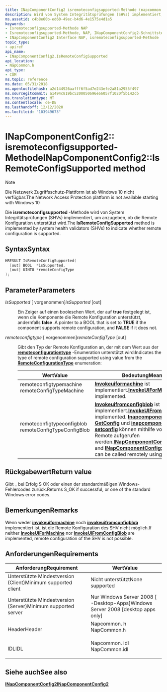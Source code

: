 ```yaml
---
title: INapComponentConfig2 isremoteconfigsupported-Methode (napcommon. h)
description: Wird von System Integritätsprüfungen (SHVs) implementiert, um anzugeben, ob die Remote Konfiguration unterstützt wird.
ms.assetid: c4b8e60b-ed60-49ec-b4d6-4e1575e4d1a5
keywords:
- Isremoteconfigsupported-Methode NAP
- Isremoteconfigsupported-Methode, NAP, INapComponentConfig2-Schnittstelle
- INapComponentConfig2 Interface NAP, isremoteconfigsupported-Methode
topic_type:
- apiref
api_name:
- INapComponentConfig2.IsRemoteConfigSupported
api_location:
- NapCommon.h
api_type:
- COM
ms.topic: reference
ms.date: 05/31/2018
ms.openlocfilehash: a2d144926aafff6f5ad7e243efe2a81a2955f497
ms.sourcegitcommit: a1494c819bc5200050696e66057f1020f5b142cb
ms.translationtype: MT
ms.contentlocale: de-DE
ms.lasthandoff: 12/12/2020
ms.locfileid: "103949673"
---
```

# <a name="inapcomponentconfig2isremoteconfigsupported-method"></a><span data-ttu-id="68584-106">INapComponentConfig2:: isremoteconfigsupported-Methode</span><span class="sxs-lookup"><span data-stu-id="68584-106">INapComponentConfig2::IsRemoteConfigSupported method</span></span>

> [!Note]  
> <span data-ttu-id="68584-107">Die Netzwerk Zugriffsschutz-Plattform ist ab Windows 10 nicht verfügbar.</span><span class="sxs-lookup"><span data-stu-id="68584-107">The Network Access Protection platform is not available starting with Windows 10</span></span>

 

<span data-ttu-id="68584-108">Die **isremoteconfigsupported** -Methode wird von System Integritätsprüfungen (SHVs) implementiert, um anzugeben, ob die Remote Konfiguration unterstützt wird.</span><span class="sxs-lookup"><span data-stu-id="68584-108">The **IsRemoteConfigSupported** method is implemented by system health validators (SHVs) to indicate whether remote configuration is supported.</span></span>

## <a name="syntax"></a><span data-ttu-id="68584-109">Syntax</span><span class="sxs-lookup"><span data-stu-id="68584-109">Syntax</span></span>


```C++
HRESULT IsRemoteConfigSupported(
  [out] BOOL  *isSupported,
  [out] UINT8 *remoteConfigType
);
```



## <a name="parameters"></a><span data-ttu-id="68584-110">Parameter</span><span class="sxs-lookup"><span data-stu-id="68584-110">Parameters</span></span>

<dl> <dt>

<span data-ttu-id="68584-111">*IsSupported* \[ vorgenommen\]</span><span class="sxs-lookup"><span data-stu-id="68584-111">*isSupported* \[out\]</span></span>
</dt> <dd>

<span data-ttu-id="68584-112">Ein Zeiger auf einen booleschen Wert, der auf **true** festgelegt ist, wenn die Komponente die Remote Konfiguration unterstützt, andernfalls **false** .</span><span class="sxs-lookup"><span data-stu-id="68584-112">A pointer to a BOOL that is set to **TRUE** if the component supports remote configuration, and **FALSE** if it does not.</span></span>

</dd> <dt>

<span data-ttu-id="68584-113">*remoteconfigtype* \[ vorgenommen\]</span><span class="sxs-lookup"><span data-stu-id="68584-113">*remoteConfigType* \[out\]</span></span>
</dt> <dd>

<span data-ttu-id="68584-114">Gibt den Typ der Remote Konfiguration an, der mit dem Wert aus der [**remoteconfigurationtype**](/windows/win32/api/naptypes/ne-naptypes-remoteconfigurationtype) -Enumeration unterstützt wird:</span><span class="sxs-lookup"><span data-stu-id="68584-114">Indicates the type of remote configuration supported using value from the [**RemoteConfigurationType**](/windows/win32/api/naptypes/ne-naptypes-remoteconfigurationtype) enumeration:</span></span>



| <span data-ttu-id="68584-115">Wert</span><span class="sxs-lookup"><span data-stu-id="68584-115">Value</span></span>                                                                                                 | <span data-ttu-id="68584-116">Bedeutung</span><span class="sxs-lookup"><span data-stu-id="68584-116">Meaning</span></span>                                                                                                                                                                                                                                                                                         |
|-------------------------------------------------------------------------------------------------------|-------------------------------------------------------------------------------------------------------------------------------------------------------------------------------------------------------------------------------------------------------------------------------------------------|
| <dl> <span data-ttu-id="68584-117"><dt>remoteconfigtypemachine</dt></span><span class="sxs-lookup"><span data-stu-id="68584-117"><dt>remoteConfigTypeMachine</dt></span></span> </dl>    | <span data-ttu-id="68584-118">[**Invokeuiformachine**](inapcomponentconfig2-invokeuiformachine.md) ist implementiert.</span><span class="sxs-lookup"><span data-stu-id="68584-118">[**InvokeUIForMachine**](inapcomponentconfig2-invokeuiformachine.md) is implemented.</span></span><br/>                                                                                                                                                                                                |
| <dl> <span data-ttu-id="68584-119"><dt>remoteconfigtypeconfigblob</dt></span><span class="sxs-lookup"><span data-stu-id="68584-119"><dt>remoteConfigTypeConfigBlob</dt></span></span> </dl> | <span data-ttu-id="68584-120">[**Invokeuifromconfigblob**](inapcomponentconfig2-invokeuifromconfigblob.md) ist implementiert.</span><span class="sxs-lookup"><span data-stu-id="68584-120">[**InvokeUIFromConfigBlob**](inapcomponentconfig2-invokeuifromconfigblob.md) is implemented.</span></span> <span data-ttu-id="68584-121">[**Inapcomponentconfig:: GetConfig**](inapcomponentconfig-getconfig.md) und [**inapcomponentconfig:: setconfig**](inapcomponentconfig-setconfig.md) können mithilfe von DCOM Remote aufgerufen werden.</span><span class="sxs-lookup"><span data-stu-id="68584-121">[**INapComponentConfig::GetConfig**](inapcomponentconfig-getconfig.md) and [**INapComponentConfig::SetConfig**](inapcomponentconfig-setconfig.md) can be called remotely using DCOM.</span></span><br/> |



 

</dd> </dl>

## <a name="return-value"></a><span data-ttu-id="68584-122">Rückgabewert</span><span class="sxs-lookup"><span data-stu-id="68584-122">Return value</span></span>

<span data-ttu-id="68584-123">Gibt \_ bei Erfolg S OK oder einen der standardmäßigen Windows-Fehlercodes zurück.</span><span class="sxs-lookup"><span data-stu-id="68584-123">Returns S\_OK if successful, or one of the standard Windows error codes.</span></span>

## <a name="remarks"></a><span data-ttu-id="68584-124">Bemerkungen</span><span class="sxs-lookup"><span data-stu-id="68584-124">Remarks</span></span>

<span data-ttu-id="68584-125">Wenn weder [**invokeuiformachine**](inapcomponentconfig2-invokeuiformachine.md) noch [**invokeuifromconfigblob**](inapcomponentconfig2-invokeuifromconfigblob.md) implementiert ist, ist die Remote Konfiguration des SHV nicht möglich.</span><span class="sxs-lookup"><span data-stu-id="68584-125">If neither [**InvokeUIForMachine**](inapcomponentconfig2-invokeuiformachine.md) nor [**InvokeUIFromConfigBlob**](inapcomponentconfig2-invokeuifromconfigblob.md) are implemented, remote configuration of the SHV is not possible.</span></span>

## <a name="requirements"></a><span data-ttu-id="68584-126">Anforderungen</span><span class="sxs-lookup"><span data-stu-id="68584-126">Requirements</span></span>



| <span data-ttu-id="68584-127">Anforderung</span><span class="sxs-lookup"><span data-stu-id="68584-127">Requirement</span></span> | <span data-ttu-id="68584-128">Wert</span><span class="sxs-lookup"><span data-stu-id="68584-128">Value</span></span> |
|-------------------------------------|------------------------------------------------------------------------------------------|
| <span data-ttu-id="68584-129">Unterstützte Mindestversion (Client)</span><span class="sxs-lookup"><span data-stu-id="68584-129">Minimum supported client</span></span><br/> | <span data-ttu-id="68584-130">Nicht unterstützt</span><span class="sxs-lookup"><span data-stu-id="68584-130">None supported</span></span><br/>                                                                |
| <span data-ttu-id="68584-131">Unterstützte Mindestversion (Server)</span><span class="sxs-lookup"><span data-stu-id="68584-131">Minimum supported server</span></span><br/> | <span data-ttu-id="68584-132">Nur Windows Server 2008 \[ -Desktop-Apps\]</span><span class="sxs-lookup"><span data-stu-id="68584-132">Windows Server 2008 \[desktop apps only\]</span></span><br/>                                     |
| <span data-ttu-id="68584-133">Header</span><span class="sxs-lookup"><span data-stu-id="68584-133">Header</span></span><br/>                   | <dl> <span data-ttu-id="68584-134"><dt>Napcommon. h</dt></span><span class="sxs-lookup"><span data-stu-id="68584-134"><dt>NapCommon.h</dt></span></span> </dl>   |
| <span data-ttu-id="68584-135">IDL</span><span class="sxs-lookup"><span data-stu-id="68584-135">IDL</span></span><br/>                      | <dl> <span data-ttu-id="68584-136"><dt>Napcommon. idl</dt></span><span class="sxs-lookup"><span data-stu-id="68584-136"><dt>NapCommon.idl</dt></span></span> </dl> |



## <a name="see-also"></a><span data-ttu-id="68584-137">Siehe auch</span><span class="sxs-lookup"><span data-stu-id="68584-137">See also</span></span>

<dl> <dt>

[<span data-ttu-id="68584-138">**INapComponentConfig2**</span><span class="sxs-lookup"><span data-stu-id="68584-138">**INapComponentConfig2**</span></span>](inapcomponentconfig2.md)
</dt> </dl>

 

 





